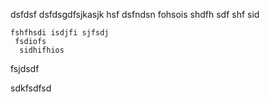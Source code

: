 dsfdsf dsfdsgdfsjkasjk  hsf dsfndsn fohsois shdfh sdf shf sid

    fshfhsdi isdjfi sjfsdj 
     fsdiofs
      sidhifhios 
fsjdsdf

sdkfsdfsd 